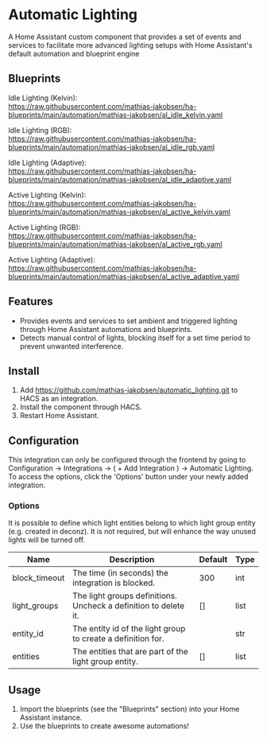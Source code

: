 # Automatic Lighting
A Home Assistant custom component that provides a set of events and services to facilitate more advanced lighting setups with Home Assistant's default automation and blueprint engine

## Blueprints
Idle Lighting (Kelvin):\
https://raw.githubusercontent.com/mathias-jakobsen/ha-blueprints/main/automation/mathias-jakobsen/al_idle_kelvin.yaml

Idle Lighting (RGB):\
https://raw.githubusercontent.com/mathias-jakobsen/ha-blueprints/main/automation/mathias-jakobsen/al_idle_rgb.yaml

Idle Lighting (Adaptive):\
https://raw.githubusercontent.com/mathias-jakobsen/ha-blueprints/main/automation/mathias-jakobsen/al_idle_adaptive.yaml

Active Lighting (Kelvin):\
https://raw.githubusercontent.com/mathias-jakobsen/ha-blueprints/main/automation/mathias-jakobsen/al_active_kelvin.yaml

Active Lighting (RGB):\
https://raw.githubusercontent.com/mathias-jakobsen/ha-blueprints/main/automation/mathias-jakobsen/al_active_rgb.yaml

Active Lighting (Adaptive):\
https://raw.githubusercontent.com/mathias-jakobsen/ha-blueprints/main/automation/mathias-jakobsen/al_active_adaptive.yaml

## Features
- Provides events and services to set ambient and triggered lighting through Home Assistant automations and blueprints.
- Detects manual control of lights, blocking itself for a set time period to prevent unwanted interference.

## Install
1. Add https://github.com/mathias-jakobsen/automatic_lighting.git to HACS as an integration.
2. Install the component through HACS.
3. Restart Home Assistant.

## Configuration
This integration can only be configured through the frontend by going to Configuration -> Integrations -> ( + Add Integration ) -> Automatic Lighting. To access the options, click the 'Options' button under your newly added integration.

### Options
It is possible to define which light entities belong to which light group entity (e.g. created in deconz). It is not required, but will enhance the way unused lights will be turned off.

| Name | Description | Default | Type |
| ---- | ----------- | ------- | ---- |
| block_timeout | The time (in seconds) the integration is blocked. | 300 | int
| light_groups | The light groups definitions. Uncheck a definition to delete it. | [] | list
| entity_id | The entity id of the light group to create a definition for. | | str
| entities | The entities that are part of the light group entity. | [] | list

## Usage
1. Import the blueprints (see the "Blueprints" section) into your Home Assistant instance.
2. Use the blueprints to create awesome automations!
